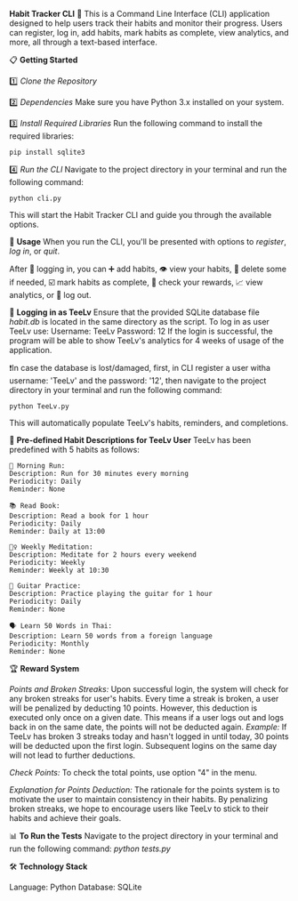 **Habit Tracker CLI** 🎯
    This is a Command Line Interface (CLI) application designed to help users track their habits and monitor their progress. Users can register, log in, add habits, mark habits as complete, view analytics, and more, all through a text-based interface.

📋 **Getting Started**

1️⃣  *Clone the Repository*
   
2️⃣  *Dependencies* Make sure you have Python 3.x installed on your system.
   
3️⃣  *Install Required Libraries* Run the following command to install the required libraries: 

    pip install sqlite3
   
4️⃣  *Run the CLI* Navigate to the project directory in your terminal and run the following command: 

    python cli.py
   
This will start the Habit Tracker CLI and guide you through the available options.

📖 **Usage**
When you run the CLI, you'll be presented with options to *register*, *log in*, or *quit*.

After 🔑 logging in, you can ➕ add habits, 👁️ view your habits, 🧹 delete some if needed, ☑️ mark habits as complete, 🥇 check your rewards, 📈 view analytics, or 
👋 log out.

🔑 **Logging in as TeeLv**
Ensure that the provided SQLite database file *habit.db* is located in the same directory as the script. To log in as user TeeLv use:
    Username: TeeLv
    Password: 12
If the login is successful, the program will be able to show TeeLv's analytics for 4 weeks of usage of the application. 
   
❗In case the database is lost/damaged, first, in CLI register a user witha username: 'TeeLv' and the password: '12', then navigate to the project directory in your terminal and run the following command:

    python TeeLv.py 

This will automatically populate TeeLv's habits, reminders, and completions.

📜 **Pre-defined Habit Descriptions for TeeLv User**
TeeLv has been predefined with 5 habits as follows:

    🏃 Morning Run:
    Description: Run for 30 minutes every morning
    Periodicity: Daily
    Reminder: None
   
    📚 Read Book:
    Description: Read a book for 1 hour
    Periodicity: Daily
    Reminder: Daily at 13:00
   
    🧘‍♀️ Weekly Meditation:
    Description: Meditate for 2 hours every weekend
    Periodicity: Weekly
    Reminder: Weekly at 10:30
   
    🎸 Guitar Practice:
    Description: Practice playing the guitar for 1 hour
    Periodicity: Daily
    Reminder: None
   
    🗣️ Learn 50 Words in Thai:
    Description: Learn 50 words from a foreign language
    Periodicity: Monthly
    Reminder: None

🏆 **Reward System**

*Points and Broken Streaks:*
Upon successful login, the system will check for any broken streaks for user's habits. Every time a streak is broken, a user will be penalized by deducting 10 points. However, this deduction is executed only once on a given date. This means if a user logs out and logs back in on the same date, the points will not be deducted again. *Example:* If TeeLv has broken 3 streaks today and hasn't logged in until today, 30 points will be deducted upon the first login. Subsequent logins on the same day will not lead to further deductions.
   
*Check Points:*
To check the total points, use option "4" in the menu.
   
*Explanation for Points Deduction:*
The rationale for the points system is to motivate the user to maintain consistency in their habits. By penalizing broken streaks, we hope to encourage users like TeeLv to stick to their habits and achieve their goals.

📊 **To Run the Tests**
Navigate to the project directory in your terminal and run the following command: *python tests.py*

🛠 **Technology Stack**

Language: Python
Database: SQLite
